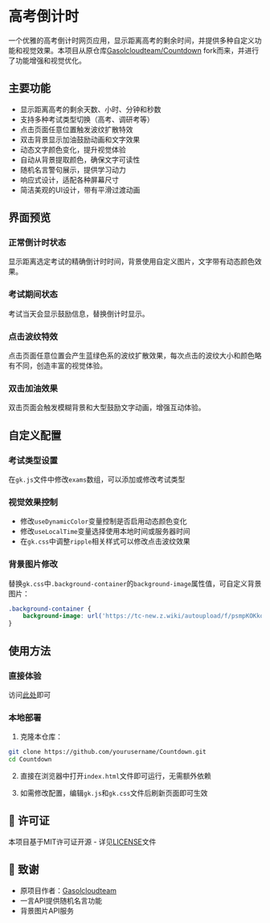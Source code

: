 # 高考倒计时

一个优雅的高考倒计时网页应用，显示距离高考的剩余时间，并提供多种自定义功能和视觉效果。本项目从原仓库[Gasolcloudteam/Countdown](https://github.com/Gasolcloudteam/Countdown) fork而来，并进行了功能增强和视觉优化。

## 主要功能

- 显示距离高考的剩余天数、小时、分钟和秒数
- 支持多种考试类型切换（高考、调研考等）
- 点击页面任意位置触发波纹扩散特效
- 双击背景显示加油鼓励动画和文字效果
- 动态文字颜色变化，提升视觉体验
- 自动从背景提取颜色，确保文字可读性
- 随机名言警句展示，提供学习动力
- 响应式设计，适配各种屏幕尺寸
- 简洁美观的UI设计，带有平滑过渡动画

## 界面预览

### 正常倒计时状态
显示距离选定考试的精确倒计时时间，背景使用自定义图片，文字带有动态颜色效果。

### 考试期间状态
考试当天会显示鼓励信息，替换倒计时显示。

### 点击波纹特效
点击页面任意位置会产生蓝绿色系的波纹扩散效果，每次点击的波纹大小和颜色略有不同，创造丰富的视觉体验。

### 双击加油效果
双击页面会触发模糊背景和大型鼓励文字动画，增强互动体验。

## 自定义配置

### 考试类型设置
在`gk.js`文件中修改`exams`数组，可以添加或修改考试类型

### 视觉效果控制
- 修改`useDynamicColor`变量控制是否启用动态颜色变化
- 修改`useLocalTime`变量选择使用本地时间或服务器时间
- 在`gk.css`中调整`ripple`相关样式可以修改点击波纹效果

### 背景图片修改
替换`gk.css`中`.background-container`的`background-image`属性值，可自定义背景图片：
```css
.background-container {
    background-image: url('https://tc-new.z.wiki/autoupload/f/psmpKOKkqNsLYQfgjt2XBmShhF5SO20rmYlH2FEEX4iyl5f0KlZfm6UsKj-HyTuv/20250810/55Td/3840X2160/stsr.png');
}
```

## 使用方法

### 直接体验
访问[此处](https://yuebittt.github.io/Countdown/)即可

### 本地部署

1. 克隆本仓库：
```bash
git clone https://github.com/yourusername/Countdown.git
cd Countdown
```

2. 直接在浏览器中打开`index.html`文件即可运行，无需额外依赖

3. 如需修改配置，编辑`gk.js`和`gk.css`文件后刷新页面即可生效

## 📄 许可证

本项目基于MIT许可证开源 - 详见[LICENSE](LICENSE)文件

## 🙏 致谢

- 原项目作者：[Gasolcloudteam](https://github.com/Gasolcloudteam)
- 一言API提供随机名言功能
- 背景图片API服务
